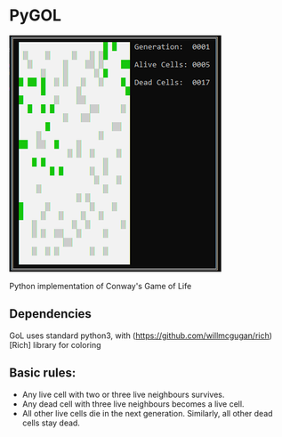 # PyGOL

![GoL Demo](/docs/demo.png?raw=true)

Python implementation of Conway's Game of Life

## Dependencies

GoL uses standard python3, with (https://github.com/willmcgugan/rich)[Rich] library for coloring

## Basic rules:

+ Any live cell with two or three live neighbours survives.
+ Any dead cell with three live neighbours becomes a live cell.
+ All other live cells die in the next generation. Similarly, all other dead cells stay dead.
